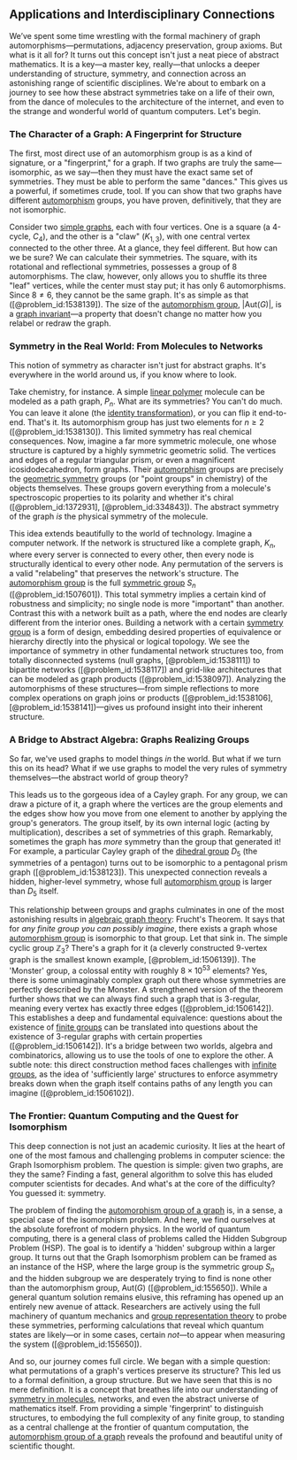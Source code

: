 ## Applications and Interdisciplinary Connections

We’ve spent some time wrestling with the formal machinery of graph automorphisms—permutations, adjacency preservation, group axioms. But what is it all for? It turns out this concept isn't just a neat piece of abstract mathematics. It is a key—a master key, really—that unlocks a deeper understanding of structure, symmetry, and connection across an astonishing range of scientific disciplines. We're about to embark on a journey to see how these abstract symmetries take on a life of their own, from the dance of molecules to the architecture of the internet, and even to the strange and wonderful world of quantum computers. Let's begin.

### The Character of a Graph: A Fingerprint for Structure

The first, most direct use of an automorphism group is as a kind of signature, or a "fingerprint," for a graph. If two graphs are truly the same—isomorphic, as we say—then they must have the exact same set of symmetries. They must be able to perform the same "dances." This gives us a powerful, if sometimes crude, tool. If you can show that two graphs have different [automorphism](@article_id:143027) groups, you have proven, definitively, that they are not isomorphic.

Consider two [simple graphs](@article_id:274388), each with four vertices. One is a square (a 4-cycle, $C_4$), and the other is a "claw" ($K_{1,3}$), with one central vertex connected to the other three. At a glance, they feel different. But how can we be sure? We can calculate their symmetries. The square, with its rotational and reflectional symmetries, possesses a group of 8 automorphisms. The claw, however, only allows you to shuffle its three "leaf" vertices, while the center must stay put; it has only 6 automorphisms. Since $8 \neq 6$, they cannot be the same graph. It's as simple as that ([@problem_id:1538139]). The size of the [automorphism group](@article_id:139178), $|\text{Aut}(G)|$, is a [graph invariant](@article_id:273976)—a property that doesn't change no matter how you relabel or redraw the graph.

### Symmetry in the Real World: From Molecules to Networks

This notion of symmetry as character isn't just for abstract graphs. It's everywhere in the world around us, if you know where to look.

Take chemistry, for instance. A simple [linear polymer](@article_id:186042) molecule can be modeled as a path graph, $P_n$. What are its symmetries? You can't do much. You can leave it alone (the [identity transformation](@article_id:264177)), or you can flip it end-to-end. That's it. Its automorphism group has just two elements for $n \ge 2$ ([@problem_id:1538130]). This limited symmetry has real chemical consequences. Now, imagine a far more symmetric molecule, one whose structure is captured by a highly symmetric geometric solid. The vertices and edges of a regular triangular prism, or even a magnificent icosidodecahedron, form graphs. Their [automorphism](@article_id:143027) groups are precisely the [geometric symmetry](@article_id:188565) groups (or "point groups" in chemistry) of the objects themselves. These groups govern everything from a molecule's spectroscopic properties to its polarity and whether it's chiral ([@problem_id:1372931], [@problem_id:334843]). The abstract symmetry of the graph *is* the physical symmetry of the molecule.

This idea extends beautifully to the world of technology. Imagine a computer network. If the network is structured like a complete graph, $K_n$, where every server is connected to every other, then every node is structurally identical to every other node. Any permutation of the servers is a valid "relabeling" that preserves the network's structure. The [automorphism group](@article_id:139178) is the full [symmetric group](@article_id:141761) $S_n$ ([@problem_id:1507601]). This total symmetry implies a certain kind of robustness and simplicity; no single node is more "important" than another. Contrast this with a network built as a path, where the end nodes are clearly different from the interior ones. Building a network with a certain [symmetry group](@article_id:138068) is a form of design, embedding desired properties of equivalence or hierarchy directly into the physical or logical topology. We see the importance of symmetry in other fundamental network structures too, from totally disconnected systems (null graphs, [@problem_id:1538111]) to bipartite networks ([@problem_id:1538117]) and grid-like architectures that can be modeled as graph products ([@problem_id:1538097]). Analyzing the automorphisms of these structures—from simple reflections to more complex operations on graph joins or products ([@problem_id:1538106], [@problem_id:1538141])—gives us profound insight into their inherent structure.

### A Bridge to Abstract Algebra: Graphs Realizing Groups

So far, we've used graphs to model things *in* the world. But what if we turn this on its head? What if we use graphs to model the very rules of symmetry themselves—the abstract world of group theory?

This leads us to the gorgeous idea of a Cayley graph. For any group, we can draw a picture of it, a graph where the vertices are the group elements and the edges show how you move from one element to another by applying the group's generators. The group itself, by its own internal logic (acting by multiplication), describes a set of symmetries of this graph. Remarkably, sometimes the graph has *more* symmetry than the group that generated it! For example, a particular Cayley graph of the [dihedral group](@article_id:143381) $D_5$ (the symmetries of a pentagon) turns out to be isomorphic to a pentagonal prism graph ([@problem_id:1538123]). This unexpected connection reveals a hidden, higher-level symmetry, whose full [automorphism group](@article_id:139178) is larger than $D_5$ itself.

This relationship between groups and graphs culminates in one of the most astonishing results in [algebraic graph theory](@article_id:273844): Frucht's Theorem. It says that for *any finite group you can possibly imagine*, there exists a graph whose [automorphism group](@article_id:139178) is isomorphic to that group. Let that sink in. The simple cyclic group $\mathbb{Z}_3$? There's a graph for it (a cleverly constructed 9-vertex graph is the smallest known example, [@problem_id:1506139]). The 'Monster' group, a colossal entity with roughly $8 \times 10^{53}$ elements? Yes, there is some unimaginably complex graph out there whose symmetries are perfectly described by the Monster. A strengthened version of the theorem further shows that we can always find such a graph that is 3-regular, meaning every vertex has exactly three edges ([@problem_id:1506142]). This establishes a deep and fundamental equivalence: questions about the existence of [finite groups](@article_id:139216) can be translated into questions about the existence of 3-regular graphs with certain properties ([@problem_id:1506142]). It's a bridge between two worlds, algebra and combinatorics, allowing us to use the tools of one to explore the other. A subtle note: this direct construction method faces challenges with [infinite groups](@article_id:146511), as the idea of 'sufficiently large' structures to enforce asymmetry breaks down when the graph itself contains paths of any length you can imagine ([@problem_id:1506102]).

### The Frontier: Quantum Computing and the Quest for Isomorphism

This deep connection is not just an academic curiosity. It lies at the heart of one of the most famous and challenging problems in computer science: the Graph Isomorphism problem. The question is simple: given two graphs, are they the same? Finding a fast, general algorithm to solve this has eluded computer scientists for decades. And what's at the core of the difficulty? You guessed it: symmetry.

The problem of finding the [automorphism group of a graph](@article_id:262032) is, in a sense, a special case of the isomorphism problem. And here, we find ourselves at the absolute forefront of modern physics. In the world of quantum computing, there is a general class of problems called the Hidden Subgroup Problem (HSP). The goal is to identify a 'hidden' subgroup within a larger group. It turns out that the Graph Isomorphism problem can be framed as an instance of the HSP, where the large group is the symmetric group $S_n$ and the hidden subgroup we are desperately trying to find is none other than the automorphism group, $\text{Aut}(G)$ ([@problem_id:155650]). While a general quantum solution remains elusive, this reframing has opened up an entirely new avenue of attack. Researchers are actively using the full machinery of quantum mechanics and [group representation theory](@article_id:141436) to probe these symmetries, performing calculations that reveal which quantum states are likely—or in some cases, certain *not*—to appear when measuring the system ([@problem_id:155650]).

And so, our journey comes full circle. We began with a simple question: what permutations of a graph's vertices preserve its structure? This led us to a formal definition, a group structure. But we have seen that this is no mere definition. It is a concept that breathes life into our understanding of [symmetry in molecules](@article_id:201705), networks, and even the abstract universe of mathematics itself. From providing a simple 'fingerprint' to distinguish structures, to embodying the full complexity of any finite group, to standing as a central challenge at the frontier of quantum computation, the [automorphism group of a graph](@article_id:262032) reveals the profound and beautiful unity of scientific thought.